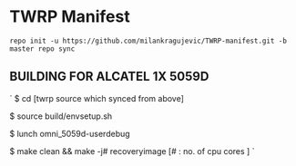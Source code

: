 # TWRP Manifest

`
repo init -u https://github.com/milankragujevic/TWRP-manifest.git -b master
repo sync 
`

## BUILDING FOR ALCATEL 1X 5059D 

`
$ cd [twrp source which synced from above]

$ source build/envsetup.sh 

$ lunch omni_5059d-userdebug 

$ make clean && make -j# recoveryimage  [# : no. of cpu cores ] 
`
